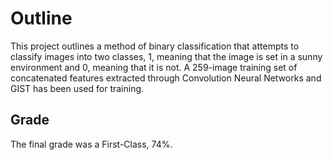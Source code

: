 # Outline

This project outlines a method of binary classification that attempts to classify images into two classes, 1, meaning that the image is set in a sunny environment and 0, meaning that it is not. A 259-image training set of concatenated features extracted through Convolution Neural Networks and GIST has been used for training.

## Grade

The final grade was a First-Class, 74%.
